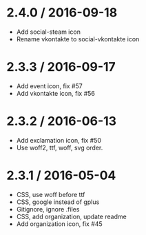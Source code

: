 # 2.4.0 / 2016-09-18

* Add social-steam icon
* Rename vkontakte to social-vkontakte icon

# 2.3.3 / 2016-09-17

* Add event icon, fix #57
* Add vkontakte icon, fix #56

# 2.3.2 / 2016-06-13

* Add exclamation icon, fix #50
* Use woff2, ttf, woff, svg order.

# 2.3.1 / 2016-05-04

* CSS, use woff before ttf
* CSS, google instead of gplus
* Gitignore, ignore .files
* CSS, add organization, update readme
* Add organization icon, fix #45
